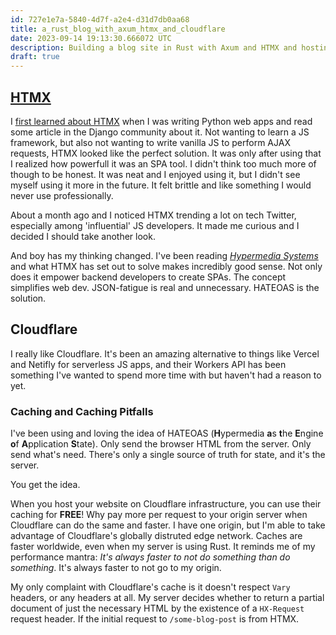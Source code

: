 ```yaml
---
id: 727e1e7a-5840-4d7f-a2e4-d31d7db0aa68
title: a_rust_blog_with_axum_htmx_and_cloudflare
date: 2023-09-14 19:13:30.666072 UTC
description: Building a blog site in Rust with Axum and HTMX and hosting it on Fly.io and Cloudflare.
draft: true
---
```


## [HTMX](https://htmx.org)
I [first learned about HTMX](/bl0g/a_solo_engineer_dreams_an_mvc) when I was writing Python web apps 
and read some article in the Django community about it. Not wanting to learn a JS framework, but also not wanting
to write vanilla JS to perform AJAX requests, HTMX looked like the perfect solution. It was only after using 
that I realized how powerfull it was an SPA tool. I didn't think too much more of though to be honest. It was neat and 
I enjoyed using it, but I didn't see myself using it more in the future. It felt brittle and like something I would never
use professionally.

About a month ago and I noticed HTMX trending a lot on tech Twitter, especially among 'influential' JS developers. It made me curious
and I decided I should take another look.

And boy has my thinking changed. I've been reading [_Hypermedia Systems_](https://hypermedia.systems) and what HTMX has set out to solve
makes incredibly good sense. Not only does it empower backend developers to create SPAs. The concept simplifies web dev.
JSON-fatigue is real and unnecessary. HATEOAS is the solution. 

## Cloudflare

I really like Cloudflare. It's been an amazing alternative to things like Vercel and Netifly for serverless JS apps,
and their Workers API has been something I've wanted to spend more time with but haven't had a reason to yet.

### Caching and Caching Pitfalls

I've been using and loving the idea of HATEOAS (**H**ypermedia **a**s **t**he **E**ngine **o**f **A**pplication **S**tate).
Only send the browser HTML from the server. Only send what's need. There's only a single source of truth for state, and it's the server.

You get the idea.

When you host your website on Cloudflare infrastructure, you can use their caching for **FREE**! 
Why pay more per request to your origin server when Cloudflare can do the same and faster. I have one origin, 
but I'm able to take advantage of Cloudflare's globally distruted edge network. Caches are faster worldwide,
even when my server is using Rust. It reminds me of my performance mantra: _It's always faster to not do something than do something_.
It's always faster to not go to my origin.

My only complaint with Cloudflare's cache is it doesn't respect `Vary` headers, or any headers at all. 
My server decides whether to return a partial document of just the necessary HTML by the existence of a `HX-Request` request header.
If the initial request to `/some-blog-post` is from HTMX.
